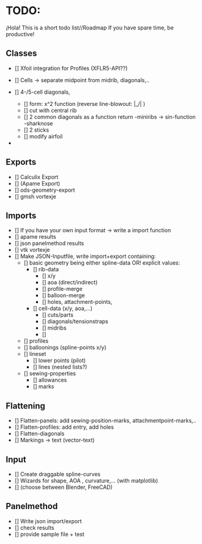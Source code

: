 TODO:
==========

¡Hola!
This is a short todo list//Roadmap
If you have spare time, be productive!


Classes
-------

- [] Xfoil integration for Profiles (XFLR5-API??)
- [] Cells -> separate midpoint from midrib, diagonals,..
- [] 4-/5-cell diagonals,
    - [] form: x^2 function (reverse line-blowout: |\_/| )
    - [] cut with central rib
    - [] 2 common diagonals as a function return
-miniribs -> sin-function
-sharknose
    - [] 2 sticks
    - [] modify airfoil

-


Exports
-------

- [] Calculix Export
- [] (Apame Export)
- [] ods-geometry-export
- [] gmsh vortexje

Imports
-------

- [] If you have your own input format -> write a import function
- [] apame results
- [] json panelmethod results
- [] vtk vortexje
- [] Make JSON-Inputfile, write import+export containing:
    - [] basic geometry being either spline-data OR! explicit values:
        - [] rib-data
            - [] x/y
            - [] aoa (direct/indirect)
            - [] profile-merge
            - [] balloon-merge
            - [] holes, attachment-points, 
        - [] cell-data (x/y, aoa,...)
            - [] cuts/parts
            - [] diagonals/tensionstraps
            - [] midribs
            - [] 
    - [] profiles
    - [] balloonings (spline-points x/y)
    - [] lineset
        - [] lower points (pilot)
        - [] lines (nested lists?)
    - [] sewing-properties
        - [] allowances
        - [] marks


Flattening
----------

- [] Flatten-panels: add sewing-position-marks, attachmentpoint-marks,..
- [] Flatten-profiles: add entry, add holes
- [] Flatten-diagonals
- [] Markings -> text (vector-text)

Input
-----

- [] Create draggable spline-curves
- [] Wizards for shape, AOA , curvature,... (with matplotlib)
- [] (choose between Blender, FreeCAD)

Panelmethod
-----------

- [] Write json import/export
- [] check results
- [] provide sample file + test
